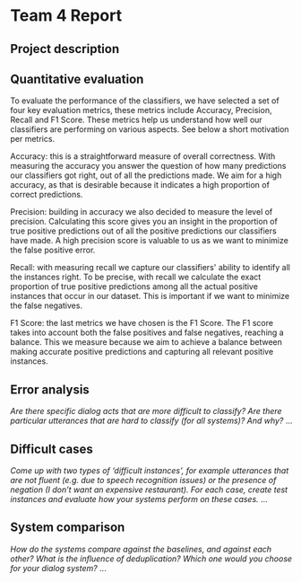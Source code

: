 # Team 4 Report

## Project description

## Quantitative evaluation 
To evaluate the performance of the classifiers, we have selected a set of four key evaluation metrics, these metrics include Accuracy, Precision, Recall and F1 Score. These metrics help us understand how well our classifiers are performing on various aspects. See below a short motivation per metrics. 

Accuracy: this is a straightforward measure of overall correctness. With measuring the accuracy you answer the question of how many predictions our classifiers got right, out of all the predictions made. We aim for a high accuracy, as that is desirable because it indicates a high proportion of correct predictions. 

Precision: building in accuracy we also decided to measure the level of precision. Calculating this score gives you an insight in the proportion of true positive predictions out of all the positive predictions our classifiers have made. A high precision score is valuable to us as we want to minimize the false positive error. 

Recall: with measuring recall we capture our classifiers' ability to identify all the instances right. To be precise, with recall we calculate the exact proportion of true positive predictions among all the actual positive instances that occur in our dataset. This is important if we want to minimize the false negatives. 

F1 Score: the last metrics we have chosen is the F1 Score. The F1 score takes into account both the false positives and false negatives, reaching a balance. This we measure because we aim to achieve a balance between making accurate positive predictions and capturing all relevant positive instances. 

## Error analysis
*Are there specific dialog acts that are more difficult to classify? Are there particular utterances that are hard to classify (for all systems)? And why?*
...

## Difficult cases
*Come up with two types of ‘difficult instances’, for example utterances that are not fluent (e.g. due to speech recognition issues) or the presence of negation (I don’t want an expensive restaurant). For each case, create test instances and evaluate how your systems perform on these cases.*
...

## System comparison
*How do the systems compare against the baselines, and against each other? What is the influence of deduplication? Which one would you choose for your dialog system?*
...
